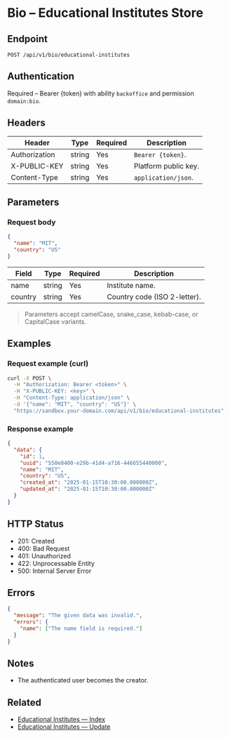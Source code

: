 # Bio – Educational Institutes Store

## Endpoint

```
POST /api/v1/bio/educational-institutes
```

## Authentication

Required – Bearer {token} with ability `backoffice` and permission `domain:bio`.

## Headers

| Header           | Type   | Required | Description |
| ---------------- | ------ | -------- | ----------- |
| Authorization    | string | Yes      | `Bearer {token}`. |
| X-PUBLIC-KEY     | string | Yes      | Platform public key. |
| Content-Type     | string | Yes      | `application/json`. |

## Parameters

### Request body

```json
{
  "name": "MIT",
  "country": "US"
}
```

| Field   | Type   | Required | Description |
| ------- | ------ | -------- | ----------- |
| name    | string | Yes      | Institute name. |
| country | string | Yes      | Country code (ISO 2-letter). |

> Parameters accept camelCase, snake_case, kebab-case, or CapitalCase variants.

## Examples

### Request example (curl)

```bash
curl -X POST \
  -H "Authorization: Bearer <token>" \
  -H "X-PUBLIC-KEY: <key>" \
  -H "Content-Type: application/json" \
  -d '{"name": "MIT", "country": "US"}' \
  "https://sandbox.your-domain.com/api/v1/bio/educational-institutes"
```

### Response example

```json
{
  "data": {
    "id": 1,
    "uuid": "550e8400-e29b-41d4-a716-446655440000",
    "name": "MIT",
    "country": "US",
    "created_at": "2025-01-15T10:30:00.000000Z",
    "updated_at": "2025-01-15T10:30:00.000000Z"
  }
}
```

## HTTP Status

- 201: Created
- 400: Bad Request
- 401: Unauthorized
- 422: Unprocessable Entity
- 500: Internal Server Error

## Errors

```json
{
  "message": "The given data was invalid.",
  "errors": {
    "name": ["The name field is required."]
  }
}
```

## Notes

- The authenticated user becomes the creator.

## Related

- [Educational Institutes — Index](EducationalInstituteIndex.md)
- [Educational Institutes — Update](EducationalInstituteUpdate.md)
